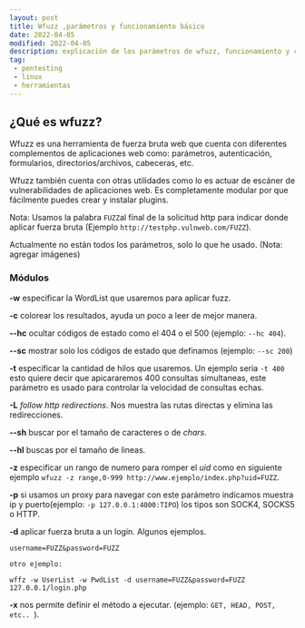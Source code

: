 ```yaml
---
layout: post
title: Wfuzz ,parámetros y funcionamiento básico
date: 2022-04-05
modified: 2022-04-05
description: explicación de los parámetros de wfuzz, funcionamiento y combinaciones con otros parámetros. 
tag:
 - pentesting
 - linux
 - herramientas
---
```


##  ¿Qué es wfuzz?

Wfuzz es una herramienta de fuerza bruta web que cuenta con diferentes complementos de aplicaciones web como: parámetros, autenticación, formularios, directorios/archivos, cabeceras, etc. 

Wfuzz también cuenta con otras utilidades como lo es actuar de escáner de vulnerabilidades de aplicaciones web. Es completamente modular por que fácilmente puedes crear y instalar plugins.

Nota: Usamos la palabra `FUZZ`al final de la solicitud http para indicar donde aplicar fuerza bruta (Ejemplo `http://testphp.vulnweb.com/FUZZ`).

Actualmente no están todos los parámetros, solo lo que he usado. (Nota: agregar imágenes)

### Módulos

**-w**  especificar la WordList que usaremos para aplicar fuzz.

**-c** colorear los resultados, ayuda un poco a leer  de mejor manera. 

**--hc** ocultar códigos de estado como el 404 o el 500 (ejemplo: `--hc 404`).

**--sc** mostrar solo los códigos de estado que definamos (ejemplo: `--sc 200`)

**-t** especificar la cantidad de hilos que usaremos. Un ejemplo seria `-t 400` esto quiere decir que apicararemos 400 consultas simultaneas, este parámetro es usado para controlar la velocidad de consultas echas.

**-L** *follow http redirections*. Nos muestra las rutas directas y elimina las redirecciones.

**--sh** buscar por el tamaño de caracteres o de *chars*.

**--hl** buscas por el tamaño de lineas.

**-z** especificar un rango de numero para romper el *uid* como en siguiente ejemplo  `wfuzz -z range,0-999 http://www.ejemplo/index.php?uid=FUZZ`.

**-p** si usamos un proxy para navegar con este parámetro indicamos muestra ip y puerto(ejemplo: `-p 127.0.0.1:4000:TIPO`) los tipos son SOCK4, SOCKS5 o HTTP.

**-d** aplicar fuerza bruta a un login. Algunos ejemplos.

    username=FUZZ&password=FUZZ
    
    otro ejemplo:
    
    wffz -w UserList -w PwdList -d username=FUZZ&password=FUZZ 127.0.0.1/login.php

**-x** nos permite definir el método a ejecutar. (ejemplo: `GET, HEAD, POST, etc.. `).

  